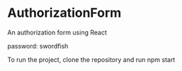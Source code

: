 # AuthorizationForm
An authorization form using React

password: swordfish

To run the project, clone the repository and run npm start
